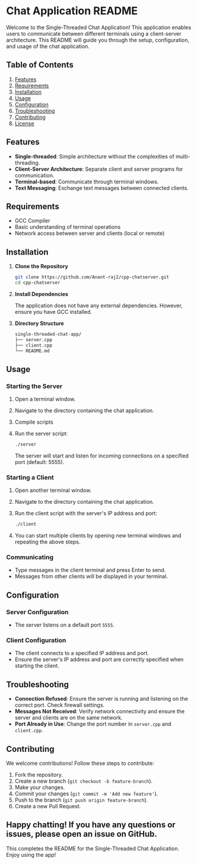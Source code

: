 # Chat Application README

Welcome to the Single-Threaded Chat Application! This application enables users to communicate between different terminals using a client-server architecture. This README will guide you through the setup, configuration, and usage of the chat application.

## Table of Contents

1. [Features](#features)
2. [Requirements](#requirements)
3. [Installation](#installation)
4. [Usage](#usage)
5. [Configuration](#configuration)
6. [Troubleshooting](#troubleshooting)
7. [Contributing](#contributing)
8. [License](#license)

## Features

- **Single-threaded**: Simple architecture without the complexities of multi-threading.
- **Client-Server Architecture**: Separate client and server programs for communication.
- **Terminal-based**: Communicate through terminal windows.
- **Text Messaging**: Exchange text messages between connected clients.

## Requirements

- GCC Compiler
- Basic understanding of terminal operations
- Network access between server and clients (local or remote)

## Installation

1. **Clone the Repository**

   ```bash
   git clone https://github.com/Anant-raj2/cpp-chatserver.git
   cd cpp-chatserver
   ```

2. **Install Dependencies**

   The application does not have any external dependencies. However, ensure you have GCC installed.

3. **Directory Structure**

   ```bash
   single-threaded-chat-app/
   ├── server.cpp
   ├── client.cpp
   └── README.md
   ```

## Usage

### Starting the Server

1. Open a terminal window.
2. Navigate to the directory containing the chat application.
3. Compile scripts
4. Run the server script:

   ```bash
   ./server
   ```

   The server will start and listen for incoming connections on a specified port (default: 5555).

### Starting a Client

1. Open another terminal window.
2. Navigate to the directory containing the chat application.
3. Run the client script with the server's IP address and port:

   ```bash
   ./client
   ```

4. You can start multiple clients by opening new terminal windows and repeating the above steps.

### Communicating

- Type messages in the client terminal and press Enter to send.
- Messages from other clients will be displayed in your terminal.

## Configuration

### Server Configuration

- The server listens on a default port `5555`.

### Client Configuration

- The client connects to a specified IP address and port.
- Ensure the server's IP address and port are correctly specified when starting the client.

## Troubleshooting

- **Connection Refused**: Ensure the server is running and listening on the correct port. Check firewall settings.
- **Messages Not Received**: Verify network connectivity and ensure the server and clients are on the same network.
- **Port Already in Use**: Change the port number in `server.cpp` and `client.cpp`.

## Contributing

We welcome contributions! Follow these steps to contribute:

1. Fork the repository.
2. Create a new branch (`git checkout -b feature-branch`).
3. Make your changes.
4. Commit your changes (`git commit -m 'Add new feature'`).
5. Push to the branch (`git push origin feature-branch`).
6. Create a new Pull Request.

Happy chatting! If you have any questions or issues, please open an issue on GitHub.
---

This completes the README for the Single-Threaded Chat Application. Enjoy using the app!
